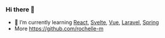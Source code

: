 ### Hi there 👋

- 🌱 I’m currently learning [React](https://reactjs.org/), [Svelte](https://svelte.dev/), [Vue](https://vuejs.org/), [Laravel](https://laravel.com/), [Spring](https://spring.io/)
- More https://github.com/rochelle-m
<!--
**git-roch/git-roch** is a ✨ _special_ ✨ repository because its `README.md` (this file) appears on your GitHub profile.

Here are some ideas to get you started:

- 🔭 I’m currently working on ...
- 🌱 I’m currently learning ...
- 👯 I’m looking to collaborate on ...
- 🤔 I’m looking for help with ...
- 💬 Ask me about ...
- 📫 How to reach me: ...
- 😄 Pronouns: ...
- ⚡ Fun fact: ...
-->
